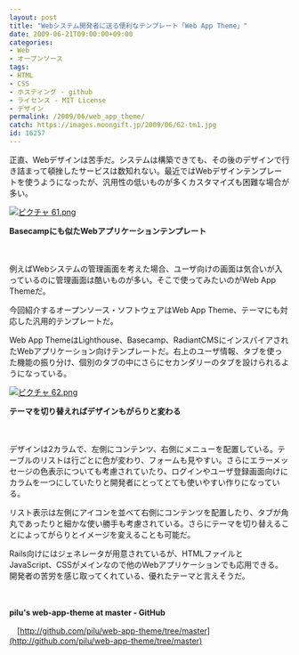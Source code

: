 ```yaml
---
layout: post
title: "Webシステム開発者に送る便利なテンプレート「Web App Theme」"
date: 2009-06-21T09:00:00+09:00
categories:
- Web
- オープンソース
tags: 
- HTML
- CSS
- ホスティング - github
- ライセンス - MIT License
- デザイン
permalink: /2009/06/web_app_theme/
catch: https://images.moongift.jp/2009/06/62-tm1.jpg
id: 16257
---
```

正直、Webデザインは苦手だ。システムは構築できても、その後のデザインで行き詰まって頓挫したサービスは数知れない。最近ではWebデザインテンプレートを使うようになったが、汎用性の低いものが多くカスタマイズも困難な場合が多い。

  

[![ピクチャ 61.png](https://images.moongift.jp/2009/06/61-tm1.jpg)](https://images.moongift.jp/2009/06/612.png)  
  
**Basecampにも似たWebアプリケーションテンプレート**

  

　

  

例えばWebシステムの管理画面を考えた場合、ユーザ向けの画面は気合いが入っているのに管理画面は酷いものが多い。そこで使ってみたいのがWeb App Themeだ。

  

今回紹介するオープンソース・ソフトウェアはWeb App Theme、テーマにも対応した汎用的テンプレートだ。

  
<!--more-->

Web App ThemeはLighthouse、Basecamp、RadiantCMSにインスパイアされたWebアプリケーション向けテンプレートだ。右上のユーザ情報、タブを使った機能の振り分け、個別のタブの中にさらにセカンダリーのタブを設けられるようになっている。

  

[![ピクチャ 62.png](https://images.moongift.jp/2009/06/62-tm1.jpg)](https://images.moongift.jp/2009/06/622.png)  
  
**テーマを切り替えればデザインもがらりと変わる**

  

　

  

デザインは2カラムで、左側にコンテンツ、右側にメニューを配置している。テーブルのリストは行ごとに色が変わり、フォームも見やすい。さらにエラーメッセージの色表示についても考慮されていたり、ログインやユーザ登録画面向けにカラムを一つにしていたりと開発者にとってとても使いやすい作りになっている。

  

リスト表示は左側にアイコンを並べて右側にコンテンツを配置したり、タブが角丸であったりと細かな使い勝手も考慮されている。さらにテーマを切り替えることによってがらりとイメージを変えることも可能だ。

  

Rails向けにはジェネレータが用意されているが、HTMLファイルとJavaScript、CSSがメインなので他のWebアプリケーションでも応用できる。開発者の苦労を感じ取ってくれている、優れたテーマと言えそうだ。

  

　

  

**pilu's web-app-theme at master - GitHub**  
  
　[http://github.com/pilu/web-app-theme/tree/master](http://github.com/pilu/web-app-theme/tree/master)

  
